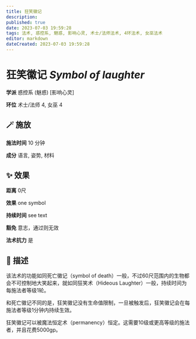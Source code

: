 ```yaml
---
title: 狂笑徽记
description: 
published: true
date: 2023-07-03 19:59:28
tags: 法术, 惑控系, 魅惑, 影响心灵, 术士/法师法术, 4环法术, 女巫法术
editor: markdown
dateCreated: 2023-07-03 19:59:28
---
```


# **狂笑徽记** *Symbol of laughter*

**学派** 惑控系 (魅惑) \[影响心灵\] 

**环位** 术士/法师 4, 女巫 4

## 🪄 施放

**施法时间** 10 分钟

**成分** 语言, 姿势, 材料

## ✨ 效果  

**距离** 0尺 

**效果** one symbol 

**持续时间** see text 

**豁免** 意志，通过则无效

**法术抗力** 是

## 📖 描述

该法术的功能如同死亡徽记（symbol of death）一般，不过60尺范围内的生物都会不可控制地大笑起来，就如同狂笑术（Hideous Laughter）一般，持续时间为每施法者等级1轮。

和死亡徽记不同的是，狂笑徽记没有生命值限制，一旦被触发后，狂笑徽记会在每施法者等级1分钟内持续生效。

狂笑徽记可以被魔法恒定术（permanency）恒定。这需要10级或更高等级的施法者，并且花费5000gp。
    